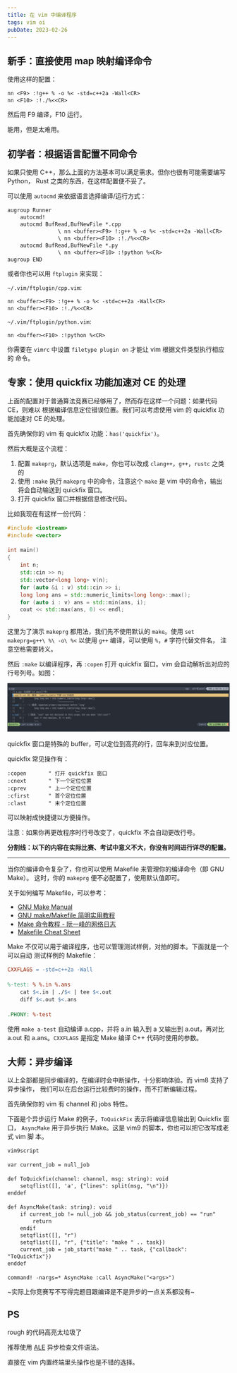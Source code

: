 ```yaml
---
title: 在 vim 中编译程序
tags: vim oi
pubDate: 2023-02-26
---
```


## 新手：直接使用 map 映射编译命令

使用这样的配置：

```vim
nn <F9> :!g++ % -o %< -std=c++2a -Wall<CR>
nn <F10> :!./%<<CR>
```

然后用 F9 编译，F10 运行。

能用，但是太难用。

## 初学者：根据语言配置不同命令

如果只使用 C++，那么上面的方法基本可以满足需求。但你也很有可能需要编写 Python，
Rust 之类的东西，在这样配置便不妥了。

可以使用 `autocmd` 来依据语言选择编译/运行方式：

```vim
augroup Runner
	autocmd!
	autocmd BufRead,BufNewFile *.cpp 
				\ nn <buffer><F9> !:g++ % -o %< -std=c++2a -Wall<CR> 
				\ nn <buffer><F10> :!./%<<CR>
	autocmd BufRead,BufNewFile *.py
				\ nn <buffer><F10> :!python %<CR>
augroup END
```

或者你也可以用 `ftplugin` 来实现：

`~/.vim/ftplugin/cpp.vim`: 

```vim
nn <buffer><F9> :!g++ % -o %< -std=c++2a -Wall<CR>
nn <buffer><F10> :!./%<<CR>
```

`~/.vim/ftplugin/python.vim`:

```vim
nn <buffer><F10> :!python %<CR>
```

你需要在 `vimrc` 中设置 `filetype plugin on` 才能让 vim 根据文件类型执行相应的
命令。

## 专家：使用 quickfix 功能加速对 CE 的处理

上面的配置对于普通算法竞赛已经够用了，然而存在这样一个问题：如果代码 CE，则难以
根据编译信息定位错误位置。我们可以考虑使用 vim 的 quickfix 功能加速对 CE 的处理。

首先确保你的 vim 有 quickfix 功能：`has('quickfix')`。

然后大概是这个流程：

1. 配置 `makeprg`，默认选项是 `make`，你也可以改成 `clang++`，`g++`，`rustc`
   之类的
2. 使用 `:make` 执行 `makeprg` 中的命令，注意这个 `make` 是 vim 中的命令，输出
   将会自动输送到 quickfix 窗口。
3. 打开 quickfix 窗口并根据信息修改代码。

比如我现在有这样一份代码：

```cpp
#include <iostream>
#include <vector>

int main()
{
	int n;
	std::cin >> n;
	std::vector<long long> v(n);
	for (auto &i : v) std::cin >> i;
	long long ans = std::numeric_limits<long long>::max();
	for (auto i : v) ans = std::min(ans, i);
	cout << std::max(ans, 0) << endl;
}
```

这里为了演示 `makeprg` 都用法，我们先不使用默认的 `make`。使用 `set
makeprg=g++\ %\ -o\ %<` 以使用 `g++` 编译，可以使用 `%`，`#` 字符代替文件名，
注意空格需要转义。

然后 `:make` 以编译程序，再 `:copen` 打开 quickfix 窗口。vim 会自动解析出对应的
行号列号。如图：

![quickfix](/assets/images/quickfix-169da6b1.png)

quickfix 窗口是特殊的 buffer，可以定位到高亮的行，回车来到对应位置。

quickfix 常见操作有：

```vim
:copen       " 打开 quickfix 窗口
:cnext       " 下一个定位位置
:cprev       " 上一个定位位置
:cfirst      " 首个定位位置
:clast       " 末个定位位置
```

可以映射成快捷键以方便操作。

注意：如果你再更改程序时行号改变了，quickfix 不会自动更改行号。

**分割线：以下的内容在实际比赛、考试中意义不大，你没有时间进行详尽的配置。**

<hr/>

当你的编译命令复杂了，你也可以使用 Makefile 来管理你的编译命令（即 GNU Make）。
这时，你的 `makeprg` 便不必配置了，使用默认值即可。

关于如何编写 Makefile，可以参考：

- [GNU Make Manual](https://www.gnu.org/software/make/manual/)
- [GNU make/Makefile
  简明实用教程](https://literaryno4.github.io/makefile_tutorial.html/)
- [Make 命令教程 -
  阮一峰的网络日志](https://ruanyifeng.com/blog/2015/02/make.html)
- [Makefile Cheat Sheet](https://bytes.usc.edu/cs104/wiki/makefile/)

Make 不仅可以用于编译程序，也可以管理测试样例，对拍的脚本。下面就是一个可以自动
测试样例的 Makefile：

```makefile
CXXFLAGS = -std=c++2a -Wall

%-test: % %.in %.ans
	cat $<.in | ./$< | tee $<.out
	diff $<.out $<.ans 

.PHONY: %-test
```

使用 `make a-test` 自动编译 a.cpp，并将 a.in 输入到 a 又输出到 a.out，再对比
a.out 和 a.ans。`CXXFLAGS` 是指定 Make 编译 C++ 代码时使用的参数。

## 大师：异步编译

以上全部都是同步编译的，在编译时会中断操作，十分影响体验。而 vim8 支持了异步操作，
我们可以在后台运行比较费时的操作，而不打断编辑过程。

首先确保你的 vim 有 channel 和 jobs 特性。

下面是个异步运行 Make 的例子，`ToQuickFix` 表示将编译信息输出到 Quickfix 窗口，
`AsyncMake` 用于异步执行 Make。这是 vim9 的脚本，你也可以把它改写成老式 vim 脚
本。

```vimscript
vim9script

var current_job = null_job

def ToQuickfix(channel: channel, msg: string): void
	setqflist([], 'a', {"lines": split(msg, "\n")})
enddef

def AsyncMake(task: string): void
	if current_job != null_job && job_status(current_job) == "run"
		return
	endif
	setqflist([], "r")
	setqflist([], "r", {"title": "make " .. task})
	current_job = job_start("make " .. task, {"callback": "ToQuickfix"})
enddef

command! -nargs=* AsyncMake :call AsyncMake("<args>")
```

~实际上你竞赛写不写得完题目跟编译是不是异步的一点关系都没有~

## PS

rough 的代码高亮太垃圾了

推荐使用 [ALE](https://github.com/dense-analysis/ale) 异步检查文件语法。

直接在 vim 内置终端里头操作也是不错的选择。
